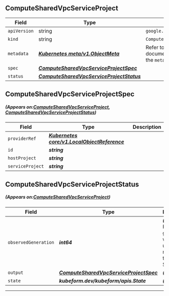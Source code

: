 ## ComputeSharedVpcServiceProject
| Field | Type | Description |
| ------ | ----- | ----------- |
| `apiVersion` | string | `google.kubeform.com/v1alpha1` |
|    `kind` | string | `ComputeSharedVpcServiceProject` |
| `metadata` | ***[Kubernetes meta/v1.ObjectMeta](https://kubernetes.io/docs/reference/generated/kubernetes-api/v1.13/#objectmeta-v1-meta)***|Refer to the Kubernetes API documentation for the fields of the `metadata` field.|
| `spec` | ***[ComputeSharedVpcServiceProjectSpec](#ComputeSharedVpcServiceProjectSpec)***||
| `status` | ***[ComputeSharedVpcServiceProjectStatus](#ComputeSharedVpcServiceProjectStatus)***||
## ComputeSharedVpcServiceProjectSpec
##### (Appears on:[ComputeSharedVpcServiceProject](#ComputeSharedVpcServiceProject), [ComputeSharedVpcServiceProjectStatus](#ComputeSharedVpcServiceProjectStatus))
| Field | Type | Description |
| ------ | ----- | ----------- |
| `providerRef` | ***[Kubernetes core/v1.LocalObjectReference](https://kubernetes.io/docs/reference/generated/kubernetes-api/v1.13/#localobjectreference-v1-core)***||
| `id` | ***string***||
| `hostProject` | ***string***||
| `serviceProject` | ***string***||
## ComputeSharedVpcServiceProjectStatus
##### (Appears on:[ComputeSharedVpcServiceProject](#ComputeSharedVpcServiceProject))
| Field | Type | Description |
| ------ | ----- | ----------- |
| `observedGeneration` | ***int64***| ***(Optional)*** Resource generation, which is updated on mutation by the API Server.|
| `output` | ***[ComputeSharedVpcServiceProjectSpec](#ComputeSharedVpcServiceProjectSpec)***| ***(Optional)*** |
| `state` | ***kubeform.dev/kubeform/apis.State***| ***(Optional)*** |
---
